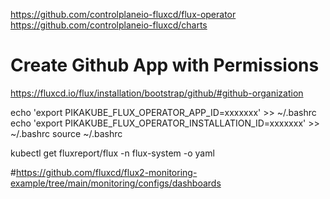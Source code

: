 https://github.com/controlplaneio-fluxcd/flux-operator
https://github.com/controlplaneio-fluxcd/charts

# Create Github App with Permissions
https://fluxcd.io/flux/installation/bootstrap/github/#github-organization

echo 'export PIKAKUBE_FLUX_OPERATOR_APP_ID=xxxxxxx' >> ~/.bashrc
echo 'export PIKAKUBE_FLUX_OPERATOR_INSTALLATION_ID=xxxxxxx' >> ~/.bashrc
source ~/.bashrc

kubectl get fluxreport/flux -n flux-system -o yaml

#https://github.com/fluxcd/flux2-monitoring-example/tree/main/monitoring/configs/dashboards
